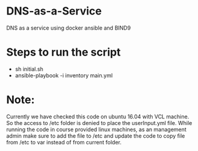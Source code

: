 # DNS-as-a-Service
DNS as a service using docker ansible and BIND9

# Steps to run the script
 - sh initial.sh
 - ansible-playbook -i inventory main.yml
 
# Note: 
Currently we have checked this code on ubuntu 16.04 with VCL machine. So the access to /etc folder is denied to place the userInput.yml file. While running the code in course provided linux machines, as an management admin make sure to add the file to /etc and update the code to copy file from /etc to var instead of from current folder.
